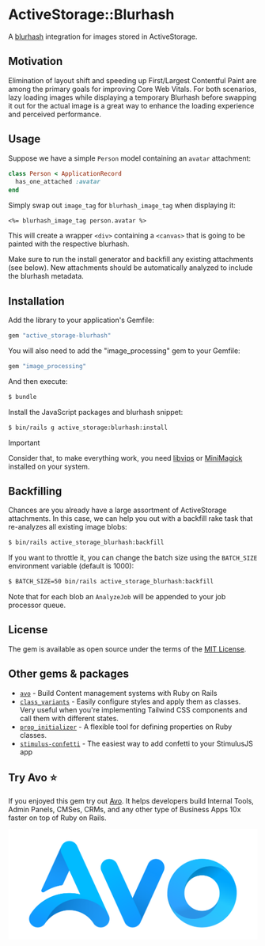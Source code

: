 # ActiveStorage::Blurhash

A [blurhash](https://blurha.sh/) integration for images stored in ActiveStorage.

## Motivation

Elimination of layout shift and speeding up First/Largest Contentful Paint are among the primary goals for improving Core Web Vitals. For both scenarios, lazy loading images while displaying a temporary Blurhash before swapping it out for the actual image is a great way to enhance the loading experience and perceived performance.

## Usage

Suppose we have a simple `Person` model containing an `avatar` attachment:

```rb
class Person < ApplicationRecord
  has_one_attached :avatar
end
```

Simply swap out `image_tag` for `blurhash_image_tag` when displaying it:

```erb
<%= blurhash_image_tag person.avatar %>
```

This will create a wrapper `<div>` containing a `<canvas>` that is going to be painted with the respective blurhash.

Make sure to run the install generator and backfill any existing attachments (see below). New attachments should be automatically analyzed to include the blurhash metadata.

## Installation

Add the library to your application's Gemfile:

```ruby
gem "active_storage-blurhash"
```

You will also need to add the "image_processing" gem to your Gemfile:

```ruby
gem "image_processing"
```

And then execute:

```bash
$ bundle
```

Install the JavaScript packages and blurhash snippet:

```bash
$ bin/rails g active_storage:blurhash:install
```

> [!IMPORTANT]  
> Consider that, to make everything work, you need [libvips](https://github.com/janko/image_processing/blob/master/doc/vips.md) or [MiniMagick](https://github.com/janko/image_processing/blob/master/doc/minimagick.md) installed on your system.

## Backfilling

Chances are you already have a large assortment of ActiveStorage attachments. In this case, we can help you out with a backfill rake task that re-analyzes all existing image blobs:

```bash
$ bin/rails active_storage_blurhash:backfill
```

If you want to throttle it, you can change the batch size using the `BATCH_SIZE` environment variable (default is 1000):

```bash
$ BATCH_SIZE=50 bin/rails active_storage_blurhash:backfill
```

Note that for each blob an `AnalyzeJob` will be appended to your job processor queue.

## License

The gem is available as open source under the terms of the [MIT License](https://opensource.org/licenses/MIT).

## Other gems & packages

- [`avo`](https://github.com/avo-hq/avo) - Build Content management systems with Ruby on Rails
- [`class_variants`](https://github.com/avo-hq/class_variants) - Easily configure styles and apply them as classes. Very useful when you're implementing Tailwind CSS components and call them with different states.
- [`prop_initializer`](https://github.com/avo-hq/prop_initializer) - A flexible tool for defining properties on Ruby classes.
- [`stimulus-confetti`](https://github.com/avo-hq/stimulus-confetti) - The easiest way to add confetti to your StimulusJS app

## Try Avo ⭐️

If you enjoyed this gem try out [Avo](https://github.com/avo-hq/avo). It helps developers build Internal Tools, Admin Panels, CMSes, CRMs, and any other type of Business Apps 10x faster on top of Ruby on Rails.

[![](https://github.com/avo-hq/avo/raw/main/public/avo-assets/logo-on-white.png)](https://github.com/avo-hq/avo)
